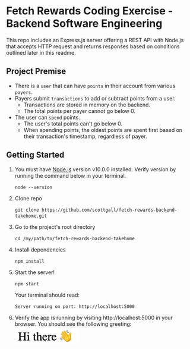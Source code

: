 # Fetch Rewards Coding Exercise - Backend Software Engineering
This repo includes an Express.js server offering a REST API with Node.js that accepts HTTP request and returns responses based on conditions outlined later in this readme. 

## Project Premise
* There is a `user` that can have `points` in their account from various `payers`.
* Payers submit `transactions` to add or subtract points from a user.
  * Transactions are stored in memory on the backend.
  * The total points per payer cannot go below 0.
* The user can `spend` points.
  * The user's total points can't go below 0.
  * When spending points, the oldest points are spent first based on their transaction's timestamp, regardless of payer.

## Getting Started
1) You must have [Node.js](https://nodejs.org/) version v10.0.0 installed.
  Verify version by running the command below in your terminal.
    ```
    node --version
    ```
2) Clone repo
    ```
    git clone https://github.com/scottgall/fetch-rewards-backend-takehome.git
    ```
3) Go to the project's root directory
    ```
    cd /my/path/to/fetch-rewards-backend-takehome
    ```
4) Install dependencies
    ```
    npm install
    ```
5) Start the server!
    ```
    npm start
    ```
    Your terminal should read:
    ```
    Server running on port: http://localhost:5000
    ```
6) Verify the app is running by visiting http://localhost:5000 in your browser. You should see the following greeting: \
    ![homepage greeting](/assets/images/greeting.jpg)
    





